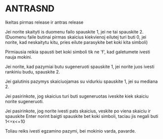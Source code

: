 # ANTRASND

Ikeltas pirmas release ir antras release

Jei norite skaityti is duomenu failo spauskite 1, jei ne tai spauskite 2. (Duomenu faile butinai pirmas skaicius kiekvienoj eilutej turi buti 0, jei norite, kad neskaitytu kitu, pries eilute parasykite bet koki kita simboli)

Pirmiausia reikia spausti bet koki simboli tik ne 'f', kad galetumete ivesti nauja mokini.

Jei norite, kad pazymiai butu sugeneruoti spauskite 1, jei norite juos ivesti rankiniu budu, spauskite 2.

Jei galutinis pazymys skaiciuojamas su vidurkiu spauskite 1, jei su mediana 2.

Jei pasirinkote, jog skaicius turi buti sugeneruotas iveskite kiek skaiciu norite sugeneruoti.

Jei pasirinkote, jog norite ivesti pats skaicius, veskite po viena skaiciu ir spauskite Enter norint baigti spauskite bet koki simboli, taciau jis negali buti 1<=x<=10

Toliau reiks ivesti egzamino pazymi, bei mokinio varda, pavarde.
